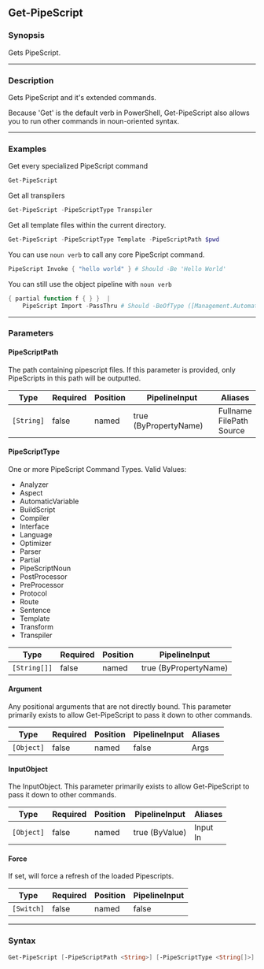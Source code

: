 Get-PipeScript
--------------

### Synopsis
Gets PipeScript.

---

### Description

Gets PipeScript and it's extended commands.

Because 'Get' is the default verb in PowerShell,
Get-PipeScript also allows you to run other commands in noun-oriented syntax.

---

### Examples
Get every specialized PipeScript command

```PowerShell
Get-PipeScript
```
Get all transpilers

```PowerShell
Get-PipeScript -PipeScriptType Transpiler
```
Get all template files within the current directory.

```PowerShell
Get-PipeScript -PipeScriptType Template -PipeScriptPath $pwd
```
You can use `noun verb` to call any core PipeScript command.

```PowerShell
PipeScript Invoke { "hello world" } # Should -Be 'Hello World'
```
You can still use the object pipeline with `noun verb`

```PowerShell
{ partial function f { } }  |
    PipeScript Import -PassThru # Should -BeOfType ([Management.Automation.PSModuleInfo])
```

---

### Parameters
#### **PipeScriptPath**
The path containing pipescript files.
If this parameter is provided, only PipeScripts in this path will be outputted.

|Type      |Required|Position|PipelineInput        |Aliases                         |
|----------|--------|--------|---------------------|--------------------------------|
|`[String]`|false   |named   |true (ByPropertyName)|Fullname<br/>FilePath<br/>Source|

#### **PipeScriptType**
One or more PipeScript Command Types.
Valid Values:

* Analyzer
* Aspect
* AutomaticVariable
* BuildScript
* Compiler
* Interface
* Language
* Optimizer
* Parser
* Partial
* PipeScriptNoun
* PostProcessor
* PreProcessor
* Protocol
* Route
* Sentence
* Template
* Transform
* Transpiler

|Type        |Required|Position|PipelineInput        |
|------------|--------|--------|---------------------|
|`[String[]]`|false   |named   |true (ByPropertyName)|

#### **Argument**
Any positional arguments that are not directly bound.
This parameter primarily exists to allow Get-PipeScript to pass it down to other commands.

|Type      |Required|Position|PipelineInput|Aliases|
|----------|--------|--------|-------------|-------|
|`[Object]`|false   |named   |false        |Args   |

#### **InputObject**
The InputObject.
This parameter primarily exists to allow Get-PipeScript to pass it down to other commands.

|Type      |Required|Position|PipelineInput |Aliases     |
|----------|--------|--------|--------------|------------|
|`[Object]`|false   |named   |true (ByValue)|Input<br/>In|

#### **Force**
If set, will force a refresh of the loaded Pipescripts.

|Type      |Required|Position|PipelineInput|
|----------|--------|--------|-------------|
|`[Switch]`|false   |named   |false        |

---

### Syntax
```PowerShell
Get-PipeScript [-PipeScriptPath <String>] [-PipeScriptType <String[]>] [-Argument <Object>] [-InputObject <Object>] [-Force] [<CommonParameters>]
```
